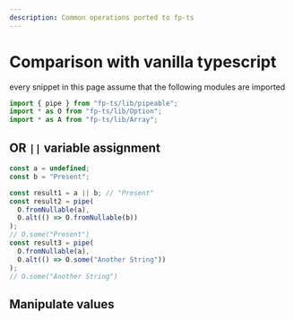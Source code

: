 ```yaml
---
description: Common operations ported to fp-ts
---
```


# Comparison with vanilla typescript

every snippet in this page assume that the following modules are imported

```typescript
import { pipe } from "fp-ts/lib/pipeable";
import * as O from "fp-ts/lib/Option";
import * as A from "fp-ts/lib/Array";
```

## OR `||` variable assignment

```typescript
const a = undefined;
const b = "Present";

const result1 = a || b; // "Present"
const result2 = pipe(
  O.fromNullable(a),
  O.alt(() => O.fromNullable(b))
);
// O.some("Present")
const result3 = pipe(
  O.fromNullable(a),
  O.alt(() => O.some("Another String"))
);
// O.some("Another String")
```

## Manipulate values
